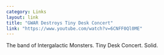```yaml
---
category: Links
layout: link
title: "GWAR Destroys Tiny Desk Concert"
link: "https://www.youtube.com/watch?v=6CNFF0Ql0ME"
---
```


The band of Intergalactic Monsters. Tiny Desk Concert. Solid.
